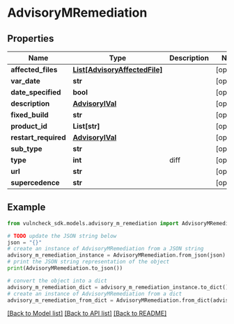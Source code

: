# AdvisoryMRemediation


## Properties

Name | Type | Description | Notes
------------ | ------------- | ------------- | -------------
**affected_files** | [**List[AdvisoryAffectedFile]**](AdvisoryAffectedFile.md) |  | [optional] 
**var_date** | **str** |  | [optional] 
**date_specified** | **bool** |  | [optional] 
**description** | [**AdvisoryIVal**](AdvisoryIVal.md) |  | [optional] 
**fixed_build** | **str** |  | [optional] 
**product_id** | **List[str]** |  | [optional] 
**restart_required** | [**AdvisoryIVal**](AdvisoryIVal.md) |  | [optional] 
**sub_type** | **str** |  | [optional] 
**type** | **int** | diff | [optional] 
**url** | **str** |  | [optional] 
**supercedence** | **str** |  | [optional] 

## Example

```python
from vulncheck_sdk.models.advisory_m_remediation import AdvisoryMRemediation

# TODO update the JSON string below
json = "{}"
# create an instance of AdvisoryMRemediation from a JSON string
advisory_m_remediation_instance = AdvisoryMRemediation.from_json(json)
# print the JSON string representation of the object
print(AdvisoryMRemediation.to_json())

# convert the object into a dict
advisory_m_remediation_dict = advisory_m_remediation_instance.to_dict()
# create an instance of AdvisoryMRemediation from a dict
advisory_m_remediation_from_dict = AdvisoryMRemediation.from_dict(advisory_m_remediation_dict)
```
[[Back to Model list]](../README.md#documentation-for-models) [[Back to API list]](../README.md#documentation-for-api-endpoints) [[Back to README]](../README.md)



